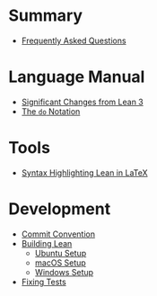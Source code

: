 # Summary

- [Frequently Asked Questions](./faq.md)

# Language Manual

- [Significant Changes from Lean 3]()
- [The `do` Notation]()

# Tools

- [Syntax Highlighting Lean in LaTeX](./syntax_highlight_in_latex.md)

# Development

- [Commit Convention](./commit_convention.md)
- [Building Lean](./make/index.md)
  - [Ubuntu Setup](./make/ubuntu-16.04.md)
  - [macOS Setup](./make/osx-10.9.md)
  - [Windows Setup](./make/msys2.md)
- [Fixing Tests](./fixing_tests.md)
